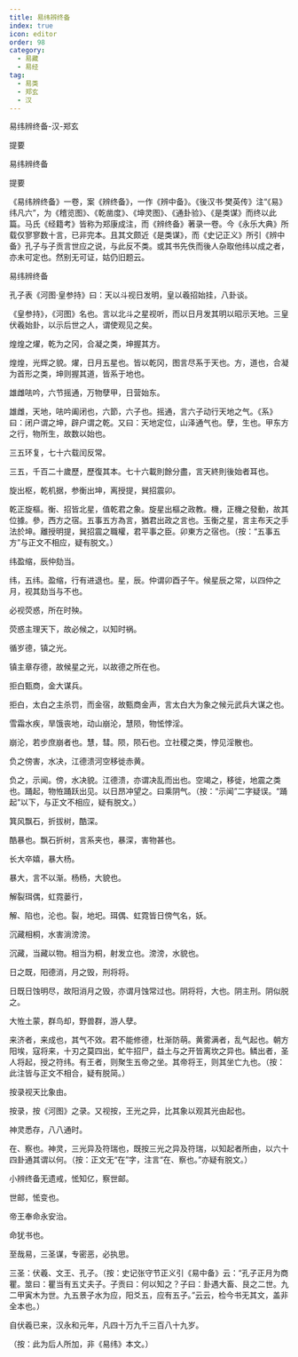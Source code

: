 ```yaml
---
title: 易纬辨终备
index: true
icon: editor
order: 98
category:
  - 易藏
  - 易经
tag:
  - 易类
  - 郑玄
  - 汉
---
```


易纬辨终备-汉-郑玄  

提要  

易纬辨终备  

提要  

《易纬辨终备》一卷，案《辨终备》，一作《辨中备》。《後汉书·樊英传》注“《易》纬凡六”，为《稽览图》、《乾凿度》、《坤灵图》、《通卦验》、《是类谋》而终以此篇。马氏《经籍考》皆称为郑康成注，而《辨终备》著录一卷。今《永乐大典》所载仅寥寥数十言，已非完本。且其文颇近《是类谋》，而《史记正义》所引《辨中备》孔子与子贡言世应之说，与此反不类。或其书先佚而後人杂取他纬以成之者，亦未可定也。然别无可证，姑仍旧题云。  

易纬辨终备  

孔子表《河图·皇参持》曰：天以斗视日发明，皇以羲招始挂，八卦谈。  

《皇参持》，《河图》名也。言以北斗之星视听，而以日月发其明以昭示天地。三皇伏羲始卦，以示后世之人，谓使观见之矣。  

煌煌之燿，乾为之冈，合凝之类，坤握其方。  

煌煌，光辉之貌。燿，日月五星也。皆以乾冈，图言尽系于天也。方，道也，合凝为首形之类，坤则握其道，皆系于地也。  

雄雌呿吟，六节摇通，万物孽甲，日营始东。  

雄雌，天地，呿吟阖闭也，六節，六子也。摇通，言六子动行天地之气。《系》曰：闭户谓之坤，辟户谓之乾。又曰：天地定位，山泽通气也。孽，生也。甲东方之行，物所生，故数以始也。  

三五环复，七十六载闰反常。  

三五，千百二十歲歷，歷復其本。七十六載則餘分盡，言天終則後始者耳也。  

旋出枢，乾机据，参衡出坤，离授提，巽招震卯。  

乾正旋樞。衡、招皆北星，值乾君之象。旋星出樞之政教。機，正機之發動，故其位據。參，西方之宿。五事五方為言，猶君出政之言也。玉衡之星，言主布天之手法於坤。離授明提，巽招震之職權，君平事之臣。卯東方之宿也。（按：“五事五方”与正文不相应，疑有脱文。）  

纬盈缩，辰仲劾当。  

纬，五纬。盈缩，行有进退也。星，辰。仲谓卯酉子午。候星辰之常，以四仲之月，视其劾当与不也。  

必视荧惑，所在时殃。  

荧惑主理天下，故必候之，以知时祸。  

循岁德，镇之光。  

镇主章存德，故候星之光，以故德之所在也。  

拒白甄商，金大谋兵。  

拒白，太白之主杀罚，而金宿，故甄商金声，言太白大为象之候元武兵大谋之也。  

雪霜水疾，旱饿丧地，动山崩沦，慧陨，物恡悖淫。  

崩沦，若步庶崩者也。慧，彗。陨，陨石也。立社稷之类，悖见淫散也。  

负之傍害，水决，江德溃河空移徙赤黄。  

负之，示闻。傍，水决貌。江德溃，亦谓决乱而出也。空竭之，移徙，地震之类也。踊起，物恠踊跃出见。以日昂冲望之。曰乘阴气。（按：“示闻”二字疑误。“踊起”以下，与正文不相应，疑有脱文。）  

箕风飘石，折拔树，酷深。  

酷暴也。飘石折树，言系夹也，暴深，害物甚也。  

长大卒嬉，暴大杨。  

暴大，言不以渐。杨杨，大貌也。  

解裂珥偶，虹霓蒌行，  

解、陷也，沦也。裂，地圯。珥偶、虹霓皆日傍气名，妖。  

沉藏相桐，水害淌滂滂。  

沉藏，当藏以物。相当为桐，射发立也。滂滂，水貌也。  

日之既，阳德消，月之毁，刑将将。  

日既日蚀明尽，故阳消月之毁，亦谓月蚀常过也。阴将将，大也。阴主刑。阴似脱之。  

大恠土蒙，群鸟却，野兽群，游人孽。  

来济者，来成也，其气不效。君不能修德，杜渐防萌。黄雾满者，乱气起也。朝方阳埃，寇将来，十刃之莫四出，虻牛招尸，益土与之开皆离坎之异也。鳞出者，圣人将起，授之符纬。有王者，则聚生五帝之坐。其帝将王，则其坐亡九也。（按：此注皆与正文不相合，疑有脱简。）  

按录视天比象由。  

按录，按《河图》之录。又视按，王光之异，比其象以观其光由起也。  

神灵悉存，八八通时。  

在、察也。神灵，三光异及符瑞也，既按三光之异及符瑞，以知起者所由，以六十四卦通其谓以何。（按：正文无“在”字，注言“在、察也。”亦疑有脱文。）  

小辨终备无遗戒，恡知亿，察世邮。  

世邮，恡变也。  

帝王奉命永安治。  

命犹书也。  

至哉易，三圣谋，专密恶，必执思。  

三圣：伏羲、文王、孔子。（按：史记张守节正义引《易中备》云：“孔子正月为商瞿。筮曰：瞿当有五丈夫子。子贡曰：何以知之？子曰：卦遇大畜、艮之二世。九二甲寅木为世。九五景子水为应，阳爻五，应有五子。”云云，检今书无其文，盖非全本也。）  

自伏羲已来，汉永和元年，凡四十万九千三百八十九岁。  

（按：此为后人所加，非《易纬》本文。）  
